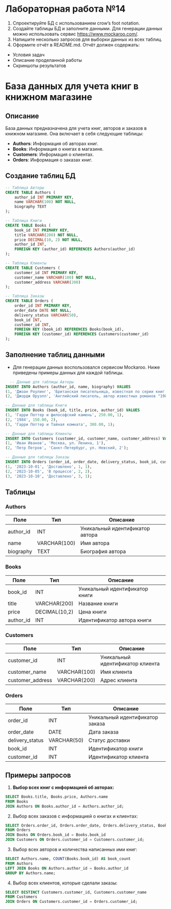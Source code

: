 # Лабораторная работа №14
1. Спроектируйте БД с использованием crow’s foot notation.
2. Создайте таблицы БД и заполните данными. Для генерации данных можно использовать сервис https://www.mockaroo.com/.
3. Напишите несколько запросов для выборки данных из всех таблиц.
4. Оформите отчёт в README.md. Отчёт должен содержать:
- Условия задач
- Описание проделанной работы
- Скриншоты результатов
# База данных для учета книг в книжном магазине

## Описание

База данных предназначена для учета книг, авторов и заказов в книжном магазине. Она включает в себя следующие таблицы:

- **Authors**: Информация об авторах книг.
- **Books**: Информация о книгах в магазине.
- **Customers**: Информация о клиентах.
- **Orders**: Информация о заказах книг.

## Создание таблиц БД
``` sql
-- Таблица Авторы
CREATE TABLE Authors (
    author_id INT PRIMARY KEY,
    name VARCHAR(100) NOT NULL,
    biography TEXT
);

-- Таблица Книги
CREATE TABLE Books (
    book_id INT PRIMARY KEY,
    title VARCHAR(200) NOT NULL,
    price DECIMAL(10, 2) NOT NULL,
    author_id INT,
    FOREIGN KEY (author_id) REFERENCES Authors(author_id)
);

-- Таблица Клиенты
CREATE TABLE Customers (
    customer_id INT PRIMARY KEY,
    customer_name VARCHAR(100) NOT NULL,
    customer_address VARCHAR(200)
);

-- Таблица Заказы
CREATE TABLE Orders (
    order_id INT PRIMARY KEY,
    order_date DATE NOT NULL,
    delivery_status VARCHAR(50),
    book_id INT,
    customer_id INT,
    FOREIGN KEY (book_id) REFERENCES Books(book_id),
    FOREIGN KEY (customer_id) REFERENCES Customers(customer_id)
);
```
## Заполнение таблиц данными
- Для генерации данных воспользовался сервисом Mockaroo. Ниже приведены примеры данных для каждой таблицы.
``` sql
  -- Данные для таблицы Авторы
INSERT INTO Authors (author_id, name, biography) VALUES
(1, 'Джоан Роулинг', 'Британская писательница, известная по серии книг о Гарри Поттере.'),
(2, 'Джордж Оруэлл', 'Английский писатель, автор известных романов "1984" и "Скотный двор".');

-- Данные для таблицы Книги
INSERT INTO Books (book_id, title, price, author_id) VALUES
(1, 'Гарри Поттер и философский камень', 250.00, 1),
(2, '1984', 150.00, 2),
(3, 'Гарри Поттер и Тайная комната', 300.00, 1);

-- Данные для таблицы Клиенты
INSERT INTO Customers (customer_id, customer_name, customer_address) VALUES
(1, 'Иван Иванов', 'Москва, ул. Ленина, 1'),
(2, 'Петр Петров', 'Санкт-Петербург, ул. Невский, 2');

-- Данные для таблицы Заказы
INSERT INTO Orders (order_id, order_date, delivery_status, book_id, customer_id) VALUES
(1, '2023-10-01', 'Доставлено', 1, 1),
(2, '2023-10-05', 'В процессе', 2, 2),
(3, '2023-10-10', 'Доставлено', 3, 1);
```
## Таблицы

### Authors

| Поле        | Тип          | Описание                  |
|-------------|--------------|---------------------------|
| author_id   | INT          | Уникальный идентификатор автора |
| name        | VARCHAR(100) | Имя автора                |
| biography   | TEXT         | Биография автора          |

### Books

| Поле      | Тип          | Описание                          |
|-----------|--------------|-----------------------------------|
| book_id   | INT          | Уникальный идентификатор книги    |
| title     | VARCHAR(200) | Название книги                    |
| price     | DECIMAL(10,2)| Цена книги                        |
| author_id | INT          | Идентификатор автора книги        |

### Customers

| Поле            | Тип          | Описание                          |
|-----------------|--------------|-----------------------------------|
| customer_id     | INT          | Уникальный идентификатор клиента |
| customer_name   | VARCHAR(100) | Имя клиента                       |
| customer_address | VARCHAR(200) | Адрес клиента                     |

### Orders

| Поле          | Тип          | Описание                          |
|---------------|--------------|-----------------------------------|
| order_id      | INT          | Уникальный идентификатор заказа   |
| order_date    | DATE         | Дата заказа                       |
| delivery_status | VARCHAR(50) | Статус доставки                   |
| book_id       | INT          | Идентификатор книги               |
| customer_id   | INT          | Идентификатор клиента             |

## Примеры запросов

1. **Выбор всех книг с информацией об авторах:**

```sql
SELECT Books.title, Books.price, Authors.name
FROM Books
JOIN Authors ON Books.author_id = Authors.author_id;
```
2. Выбор всех заказов с информацией о книгах и клиентах:
``` sql
SELECT Orders.order_id, Orders.order_date, Orders.delivery_status, Books.title, Customers.customer_name
FROM Orders
JOIN Books ON Orders.book_id = Books.book_id
JOIN Customers ON Orders.customer_id = Customers.customer_id;
```
3. Выбор всех авторов и количества написанных ими книг:
``` sql
SELECT Authors.name, COUNT(Books.book_id) AS book_count
FROM Authors
LEFT JOIN Books ON Authors.author_id = Books.author_id
GROUP BY Authors.name;
```
4. Выбор всех клиентов, которые сделали заказы:
``` sql
SELECT DISTINCT Customers.customer_id, Customers.customer_name
FROM Customers
JOIN Orders ON Customers.customer_id = Orders.customer_id;
```
